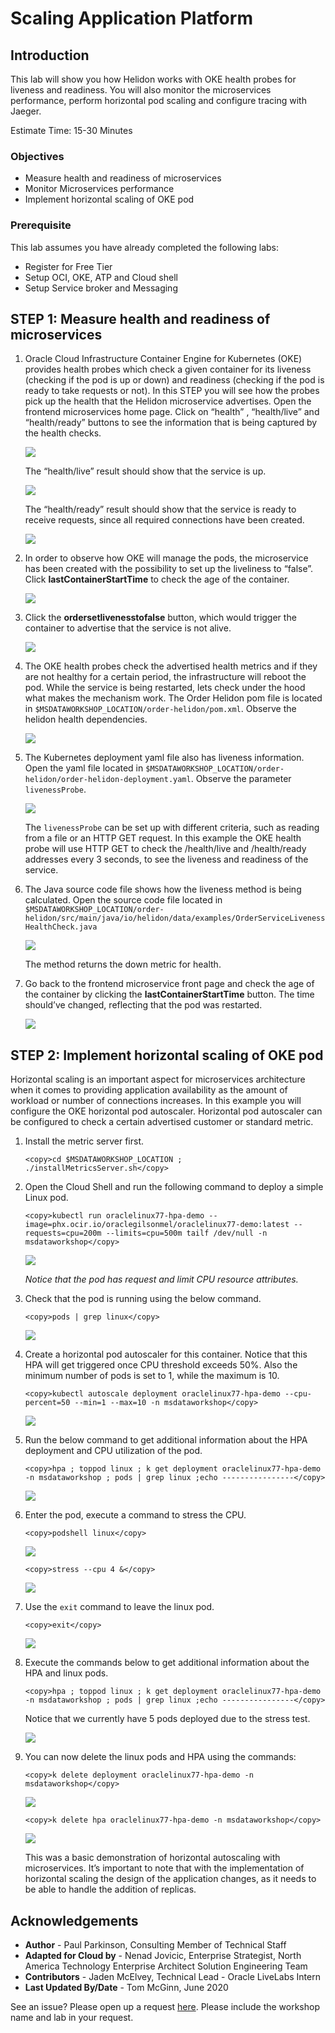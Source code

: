 # Scaling Application Platform

## Introduction

This lab will show you how Helidon works with OKE health probes for liveness and
readiness. You will also monitor the microservices performance, perform
horizontal pod scaling and configure tracing with Jaeger.

Estimate Time: 15-30 Minutes

### Objectives

- Measure health and readiness of microservices
- Monitor Microservices performance
- Implement horizontal scaling of OKE pod

### Prerequisite
This lab assumes you have already completed the following labs:
- Register for Free Tier
- Setup OCI, OKE, ATP and Cloud shell
- Setup Service broker and Messaging

## **STEP 1**: Measure health and readiness of microservices

1. Oracle Cloud Infrastructure Container Engine for Kubernetes (OKE) provides
    health probes which check a given container for its liveness (checking if
    the pod is up or down) and readiness (checking if the pod is ready to take
    requests or not). In this STEP you will see how the probes pick up the
    health that the Helidon microservice advertises. Open the frontend
    microservices home page. Click on “health” , “health/live” and
    “health/ready” buttons to see the information that is being captured by the
    health checks.

   ![](images/c4e1969d489a58cf0965607054b21778.png " ")

   The “health/live” result should show that the service is up.

   ![](images/79a6ebc5796e4ae0c5b303617be21c59.png " ")

   The “health/ready” result should show that the service is ready to receive
    requests, since all required connections have been created.

   ![](images/fe32a9b20badb35e10dc21148f021b62.png " ")

2. In order to observe how OKE will manage the pods, the microservice has been
    created with the possibility to set up the liveliness to “false”. Click
    **lastContainerStartTime** to check the age of the container.

   ![](images/7aa75ac4256999f7915e563ac2049af5.png " ")

3. Click the **ordersetlivenesstofalse** button, which would trigger the
    container to advertise that the service is not alive.

   ![](images/10023aaaf4468944fbd9b88041166abc.png " ")

4. The OKE health probes check the advertised health metrics and if they are
    not healthy for a certain period, the infrastructure will reboot the pod.
    While the service is being restarted, lets check under the hood what makes
    the mechanism work. The Order Helidon pom file is located in
    `$MSDATAWORKSHOP_LOCATION/order-helidon/pom.xml`. Observe the helidon health
    dependencies.

   ![](images/2e4d0c6b95330e009c5ee6e6bc143918.png " ")

5. The Kubernetes deployment yaml file also has liveness information. Open the
    yaml file located in
    `$MSDATAWORKSHOP_LOCATION/order-helidon/order-helidon-deployment.yaml`.
    Observe the parameter `livenessProbe`.

   ![](images/c85dc4495ee6d2fc2d5a8b94d1e18df6.png " ")

   The `livenessProbe` can be set up with different criteria, such as reading from a
file or an HTTP GET request. In this example the OKE health probe will use HTTP
GET to check the /health/live and /health/ready addresses every 3 seconds, to
see the liveness and readiness of the service.

6. The Java source code file shows how the liveness method is being calculated.
    Open the source code file located in
    `$MSDATAWORKSHOP_LOCATION/order-helidon/src/main/java/io/helidon/data/examples/OrderServiceLivenessHealthCheck.java`

   ![](images/c6b4bf43b0ed4b9b4e67618b31560041.png " ")

   The method returns the down metric for health.

7. Go back to the frontend microservice front page and check the age of the
    container by clicking the **lastContainerStartTime** button. The time
    should’ve changed, reflecting that the pod was restarted.

   ![](images/bb361bd61e7817c61fb5356637bb7bfa.png " ")

## **STEP 2**: Implement horizontal scaling of OKE pod
Horizontal scaling is an important aspect for microservices architecture
    when it comes to providing application availability as the amount of
    workload or number of connections increases. In this example you will
    configure the OKE horizontal pod autoscaler. Horizontal pod autoscaler can
    be configured to check a certain advertised customer or standard metric.

1. Install the metric server first.

    ```
    <copy>cd $MSDATAWORKSHOP_LOCATION ; ./installMetricsServer.sh</copy>
    ```

1. Open the Cloud Shell and run the following command to deploy a simple Linux
    pod.

    ```
    <copy>kubectl run oraclelinux77-hpa-demo --image=phx.ocir.io/oraclegilsonmel/oraclelinux77-demo:latest --requests=cpu=200m --limits=cpu=500m tailf /dev/null -n msdataworkshop</copy>
    ```

   ![](images/d78a32841d84b794a322c2cb90114704.png " ")

   *Notice that the pod has request and limit CPU resource attributes.*

2. Check that the pod is running using the below command.

    ```
    <copy>pods | grep linux</copy>
    ```

   ![](images/e97786d4e8475b430c6cd66949c8a5a3.png " ")

3. Create a horizontal pod autoscaler for this container. Notice that this HPA
    will get triggered once CPU threshold exceeds 50%. Also the minimum number
    of pods is set to 1, while the maximum is 10.

    ```
    <copy>kubectl autoscale deployment oraclelinux77-hpa-demo --cpu-percent=50 --min=1 --max=10 -n msdataworkshop</copy>
    ```

   ![](images/fe370c12f8de0f64e8425ff0a9b0d5c5.png " ")

4. Run the below command to get additional information about the HPA deployment
    and CPU utilization of the pod.

    ```
    <copy>hpa ; toppod linux ; k get deployment oraclelinux77-hpa-demo -n msdataworkshop ; pods | grep linux ;echo ----------------</copy>
    ```

   ![](images/31c3a877bc6cc5ee6e28337a3e88ce6e.png " ")

5. Enter the pod, execute a command to stress the CPU.

    ```
    <copy>podshell linux</copy>
    ```

   ![](images/b499162a01a1acb247321d92bdb488ed.png " ")

    ```
    <copy>stress --cpu 4 &</copy>
    ```

   ![](images/22b8ac3195bac2f9f61bc91a9f4a7c47.png " ")

6. Use the `exit` command to leave the linux pod.

    ```
    <copy>exit</copy>
    ```

   ![](images/e4d252c59984f38a7ef73ec7b1b46804.png " ")

7. Execute the commands below to get additional information about the HPA and linux pods.

    ```
    <copy>hpa ; toppod linux ; k get deployment oraclelinux77-hpa-demo -n msdataworkshop ; pods | grep linux ;echo ----------------</copy>
    ```

    Notice that we currently have 5 pods deployed due to the stress test.

   ![](images/96f267ff0337bc4f2a14b368d0d23a4e.png " ")

8. You can now delete the linux pods and HPA using the commands:

    ```
    <copy>k delete deployment oraclelinux77-hpa-demo -n msdataworkshop</copy>
    ```

   ![](images/6131d4e7ab4fcbd3b034ecdb3a583489.png " ")

    ```
    <copy>k delete hpa oraclelinux77-hpa-demo -n msdataworkshop</copy>
    ```

   ![](images/436789441a591de3901e293e1538f204.png " ")

   This was a basic demonstration of horizontal autoscaling with microservices. It’s important to note that with the implementation of horizontal scaling the design of the application changes, as it needs to be able to handle the addition of replicas.

## Acknowledgements
* **Author** - Paul Parkinson, Consulting Member of Technical Staff
* **Adapted for Cloud by** -  Nenad Jovicic, Enterprise Strategist, North America Technology Enterprise Architect Solution Engineering Team
* **Contributors** - Jaden McElvey, Technical Lead - Oracle LiveLabs Intern
* **Last Updated By/Date** - Tom McGinn, June 2020

See an issue?  Please open up a request [here](https://github.com/oracle/learning-library/issues).   Please include the workshop name and lab in your request.
